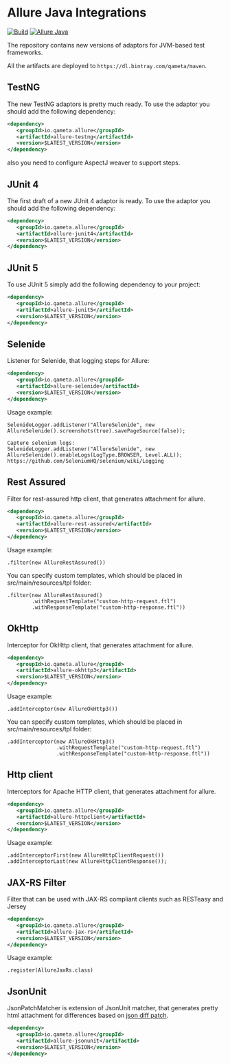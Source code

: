 [license]: http://www.apache.org/licenses/LICENSE-2.0 "Apache License 2.0"
[blog]: https://qameta.io/blog
[gitter]: https://gitter.im/allure-framework/allure-core
[gitter-ru]: https://gitter.im/allure-framework/allure-ru
[twitter]: https://twitter.com/QametaSoftware "Qameta Software"
[twitter-team]: https://twitter.com/QametaSoftware/lists/team/members "Team"

[CONTRIBUTING.md]: .github/CONTRIBUTING.md
[docs]: https://docs.qameta.io/allure/2.0/

# Allure Java Integrations 

[![Build](https://github.com/allure-framework/allure-java/actions/workflows/build.yaml/badge.svg)](https://github.com/allure-framework/allure-java/actions/workflows/build.yaml) 
[![Allure Java](https://img.shields.io/github/release/allure-framework/allure-java.svg)](https://github.com/allure-framework/allure-java/releases/latest)

The repository contains new versions of adaptors for JVM-based test frameworks.

All the artifacts are deployed to `https://dl.bintray.com/qameta/maven`.

## TestNG

The new TestNG adaptors is pretty much ready. To use the adaptor you should add the following dependency:

```xml
<dependency>
   <groupId>io.qameta.allure</groupId>
   <artifactId>allure-testng</artifactId>
   <version>$LATEST_VERSION</version>
</dependency>
```

also you need to configure AspectJ weaver to support steps.

## JUnit 4

The first draft of a new JUnit 4 adaptor is ready. To use the adaptor you should add the following dependency:

```xml
<dependency>
   <groupId>io.qameta.allure</groupId>
   <artifactId>allure-junit4</artifactId>
   <version>$LATEST_VERSION</version>
</dependency>
```

## JUnit 5

To use JUnit 5 simply add the following dependency to your project:

```xml
<dependency>
   <groupId>io.qameta.allure</groupId>
   <artifactId>allure-junit5</artifactId>
   <version>$LATEST_VERSION</version>
</dependency>
```

## Selenide

Listener for Selenide, that logging steps for Allure:

```xml
<dependency>
   <groupId>io.qameta.allure</groupId>
   <artifactId>allure-selenide</artifactId>
   <version>$LATEST_VERSION</version>
</dependency>
```

Usage example:
```
SelenideLogger.addListener("AllureSelenide", new AllureSelenide().screenshots(true).savePageSource(false));

Capture selenium logs:
SelenideLogger.addListener("AllureSelenide", new AllureSelenide().enableLogs(LogType.BROWSER, Level.ALL));
https://github.com/SeleniumHQ/selenium/wiki/Logging
```


## Rest Assured

Filter for rest-assured http client, that generates attachment for allure.

```xml
<dependency>
   <groupId>io.qameta.allure</groupId>
   <artifactId>allure-rest-assured</artifactId>
   <version>$LATEST_VERSION</version>
</dependency>
```

Usage example:
```
.filter(new AllureRestAssured())
```
You can specify custom templates, which should be placed in src/main/resources/tpl folder:
```
.filter(new AllureRestAssured()
        .withRequestTemplate("custom-http-request.ftl")
        .withResponseTemplate("custom-http-response.ftl"))
```

## OkHttp

Interceptor for OkHttp client, that generates attachment for allure.

```xml
<dependency>
   <groupId>io.qameta.allure</groupId>
   <artifactId>allure-okhttp3</artifactId>
   <version>$LATEST_VERSION</version>
</dependency>
```

Usage example:
```
.addInterceptor(new AllureOkHttp3())
```
You can specify custom templates, which should be placed in src/main/resources/tpl folder:
```
.addInterceptor(new AllureOkHttp3()
                .withRequestTemplate("custom-http-request.ftl")
                .withResponseTemplate("custom-http-response.ftl"))

```

## Http client

Interceptors for Apache HTTP client, that generates attachment for allure.

```xml
<dependency>
   <groupId>io.qameta.allure</groupId>
   <artifactId>allure-httpclient</artifactId>
   <version>$LATEST_VERSION</version>
</dependency>
```

Usage example:
```
.addInterceptorFirst(new AllureHttpClientRequest())
.addInterceptorLast(new AllureHttpClientResponse());
```

## JAX-RS Filter

Filter that can be used with JAX-RS compliant clients such as RESTeasy and Jersey

```xml
<dependency>
   <groupId>io.qameta.allure</groupId>
   <artifactId>allure-jax-rs</artifactId>
   <version>$LATEST_VERSION</version>
</dependency>
```

Usage example:
```
.register(AllureJaxRs.class)
```

## JsonUnit
JsonPatchMatcher is extension of JsonUnit matcher, that generates pretty html attachment for differences based on [json diff patch](https://github.com/benjamine/jsondiffpatch/blob/master/docs/deltas.md).

```xml
<dependency>
   <groupId>io.qameta.allure</groupId>
   <artifactId>allure-jsonunit</artifactId>
   <version>$LATEST_VERSION</version>
</dependency>
```
